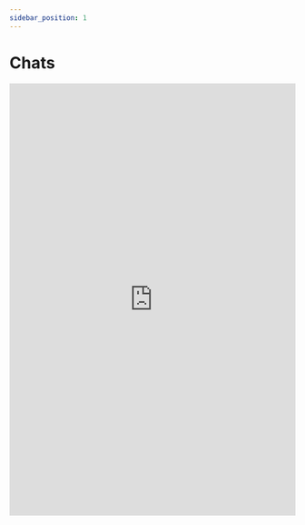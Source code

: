 ```yaml
---
sidebar_position: 1
---
```


# Chats

<iframe src="https://www.figma.com/embed?embed_host=share&url=https%3A%2F%2Fwww.figma.com%2Fproto%2F8nGqFjFgJruVgyt1N5safI%2Fchating%3Ftype%3Ddesign%26node-id%3D67-619%26t%3DZRnfdiPHUteCncGu-1%26scaling%3Dscale-down%26page-id%3D0%253A1%26mode%3Ddesign" allowfullscreen width="100%" height="760" frameborder="0"></iframe>

